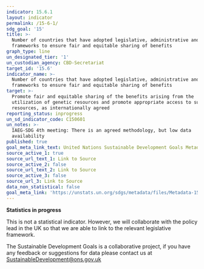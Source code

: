 ```yaml
---
indicator: 15.6.1
layout: indicator
permalink: /15-6-1/
sdg_goal: '15'
title: >-
  Number of countries that have adopted legislative, administrative and policy
  frameworks to ensure fair and equitable sharing of benefits
graph_type: line
un_designated_tier: '1'
un_custodian_agency: CBD-Secretariat
target_id: '15.6'
indicator_name: >-
  Number of countries that have adopted legislative, administrative and policy
  frameworks to ensure fair and equitable sharing of benefits
target: >-
  Promote fair and equitable sharing of the benefits arising from the
  utilization of genetic resources and promote appropriate access to such
  resources, as internationally agreed
reporting_status: inprogress
un_sd_indicator_code: C150601
un_notes: >-
  IAEG-SDG 4th meeting: There is an agreed methodology, but low data
  availability
published: true
goal_meta_link_text: United Nations Sustainable Development Goals Metadata (pdf 456kB)
source_active_1: true
source_url_text_1: Link to Source
source_active_2: false
source_url_text_2: Link to Source
source_active_3: false
source_url_3: Link to Source
data_non_statistical: false
goal_meta_link: 'https://unstats.un.org/sdgs/metadata/files/Metadata-15-06-01.pdf'
---
```

**Statistics in progress**               

This is not a statistical indicator. However, we will collaborate with the policy lead in the UK so that we are able to link to the relevant legislative framework.

The Sustainable Development Goals is a collaborative project, if you have any feedback or suggestions for data please contact us at <SustainableDevelopment@ons.gov.uk>
